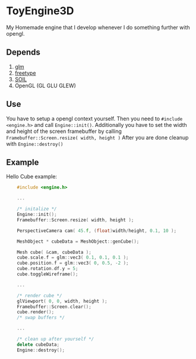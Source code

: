 # ToyEngine3D

My Homemade engine that I develop whenever I do something further with opengl.

## Depends

1. [glm](http://glm.g-truc.net/0.9.7/index.html)
2. [freetype](http://www.freetype.org/)
3. [SOIL](http://www.lonesock.net/soil.html)
4. OpenGL (GL GLU GLEW)

## Use

You have to setup a opengl context yourself. Then you need to `#include <engine.h>` and call `Engine::init()`. Additionally you have to set the width and height of the screen framebuffer by calling `Framebuffer::Screen.resize( width, height )`
After you are done cleanup with `Engine::destroy()`

## Example

Hello Cube example:

```C++
    #include <engine.h>

    ...

    /* initalize */
    Engine::init();
    Framebuffer::Screen.resize( width, height );

    PerspectiveCamera cam( 45.f, (float)width/height, 0.1, 10 );

    MeshObject * cubeData = MeshObject::genCube();

    Mesh cube( &cam, cubeData );
    cube.scale.f = glm::vec3( 0.1, 0.1, 0.1 );
    cube.position.f = glm::vec3( 0, 0.5, -2 );
    cube.rotation.df.y = 5;
    cube.toggleWireframe();

    ...

    /* render cube */
    glViewport( 0, 0, width, height );
    Framebuffer::Screen.clear();
    cube.render();
    /* swap buffers */

    ...

    /* clean up after yourself */
    delete cubeData;
    Engine::destroy();
```


